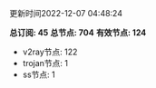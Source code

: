 更新时间2022-12-07 04:48:24

**总订阅: 45**
**总节点: 704**
**有效节点: 124**
- v2ray节点: 122
- trojan节点: 1
- ss节点: 1
